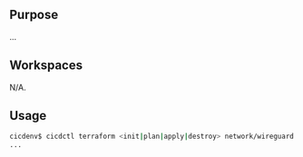 ## Purpose
...

## Workspaces
N/A.

## Usage
```bash
cicdenv$ cicdctl terraform <init|plan|apply|destroy> network/wireguard:main
...
```

